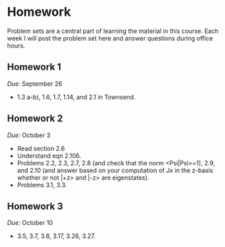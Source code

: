 # Homework

Problem sets are a central part of learning the material in this course. Each week
I will post the problem set here and answer questions during office hours. 

## Homework 1
*Due:* September 26

- 1.3 a-b), 1.6, 1.7, 1.14, and 2.1 in Townsend.

## Homework 2
*Due:* October 3

- Read section 2.6
- Understand eqn 2.106.
- Problems 2.2, 2.3, 2.7, 2.8 (and check that the norm <Psi|Psi>=1), 2.9, and 2.10 (and answer based on your computation of Jx in the z-basis whether or not |+z> and |-z> are eigenstates).
- Problems 3.1, 3.3.

## Homework 3
*Due:* October 10
- 3.5, 3.7, 3.8, 3.17, 3.26, 3.27.

